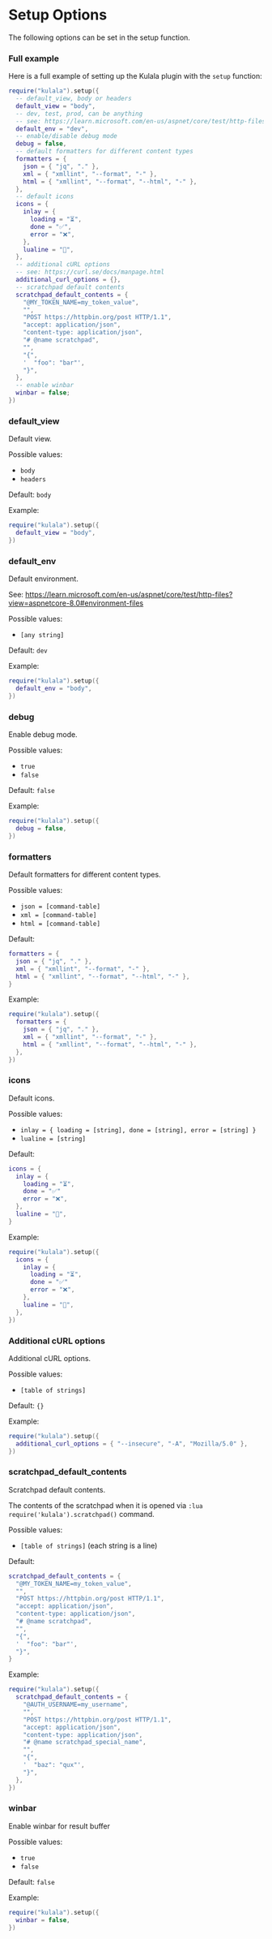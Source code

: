 # Setup Options

The following options can be set in the setup function.

### Full example

Here is a full example of setting up the Kulala plugin with the `setup` function:

```lua title="setup.lua"
require("kulala").setup({
  -- default_view, body or headers
  default_view = "body",
  -- dev, test, prod, can be anything
  -- see: https://learn.microsoft.com/en-us/aspnet/core/test/http-files?view=aspnetcore-8.0#environment-files
  default_env = "dev",
  -- enable/disable debug mode
  debug = false,
  -- default formatters for different content types
  formatters = {
    json = { "jq", "." },
    xml = { "xmllint", "--format", "-" },
    html = { "xmllint", "--format", "--html", "-" },
  },
  -- default icons
  icons = {
    inlay = {
      loading = "⏳",
      done = "✅",
      error = "❌",
    },
    lualine = "🐼",
  },
  -- additional cURL options
  -- see: https://curl.se/docs/manpage.html
  additional_curl_options = {},
  -- scratchpad default contents
  scratchpad_default_contents = {
    "@MY_TOKEN_NAME=my_token_value",
    "",
    "POST https://httpbin.org/post HTTP/1.1",
    "accept: application/json",
    "content-type: application/json",
    "# @name scratchpad",
    "",
    "{",
    '  "foo": "bar"',
    "}",
  },
  -- enable winbar
  winbar = false;
})
```

### default_view

Default view.

Possible values:

- `body`
- `headers`

Default: `body`

Example:

```lua
require("kulala").setup({
  default_view = "body",
})
```

### default_env

Default environment.

See: https://learn.microsoft.com/en-us/aspnet/core/test/http-files?view=aspnetcore-8.0#environment-files

Possible values:

- `[any string]`

Default: `dev`

Example:

```lua
require("kulala").setup({
  default_env = "body",
})
```

### debug

Enable debug mode.

Possible values:

- `true`
- `false`

Default: `false`

Example:

```lua
require("kulala").setup({
  debug = false,
})
```

### formatters

Default formatters for different content types.

Possible values:

- `json = [command-table]`
- `xml = [command-table]`
- `html = [command-table]`

Default:

```lua
formatters = {
  json = { "jq", "." },
  xml = { "xmllint", "--format", "-" },
  html = { "xmllint", "--format", "--html", "-" },
}
```

Example:

```lua
require("kulala").setup({
  formatters = {
    json = { "jq", "." },
    xml = { "xmllint", "--format", "-" },
    html = { "xmllint", "--format", "--html", "-" },
  },
})
```

### icons

Default icons.

Possible values:

- `inlay = { loading = [string], done = [string], error = [string] }`
- `lualine = [string]`

Default:

```lua
icons = {
  inlay = {
    loading = "⏳",
    done = "✅"
    error = "❌",
  },
  lualine = "🐼",
}
```

Example:

```lua
require("kulala").setup({
  icons = {
    inlay = {
      loading = "⏳",
      done = "✅"
      error = "❌",
    },
    lualine = "🐼",
  },
})
```

### Additional cURL options

Additional cURL options.

Possible values:

- `[table of strings]`

Default: `{}`

Example:

```lua
require("kulala").setup({
  additional_curl_options = { "--insecure", "-A", "Mozilla/5.0" },
})
```

### scratchpad_default_contents

Scratchpad default contents.

The contents of the scratchpad when it is opened
via `:lua require('kulala').scratchpad()` command.

Possible values:

- `[table of strings]` (each string is a line)

Default:

```lua
scratchpad_default_contents = {
  "@MY_TOKEN_NAME=my_token_value",
  "",
  "POST https://httpbin.org/post HTTP/1.1",
  "accept: application/json",
  "content-type: application/json",
  "# @name scratchpad",
  "",
  "{",
  '  "foo": "bar"',
  "}",
}
```

Example:

```lua
require("kulala").setup({
  scratchpad_default_contents = {
    "@AUTH_USERNAME=my_username",
    "",
    "POST https://httpbin.org/post HTTP/1.1",
    "accept: application/json",
    "content-type: application/json",
    "# @name scratchpad_special_name",
    "",
    "{",
    '  "baz": "qux"',
    "}",
  },
})
```

### winbar

Enable winbar for result buffer

Possible values:

- `true`
- `false`

Default: `false`

Example:

```lua
require("kulala").setup({
  winbar = false,
})
```

